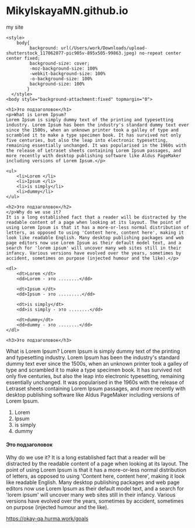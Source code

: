 # MikylskayaMN.github.io
my site
<!Doctype html>
<html lang="ru">
<head>

    <style>
        body{
             background: url(/Users/work/Downloads/upload-shutterstock_117062077-pic905v-895x505-99863.jpeg) no-repeat center center fixed;
             background-size: cover;
             -moz-background-size: 100%
             -webkit-background-size: 100%
             -o-background-size: 100%
             background-size: 100%
            }
      </style>
    <body style="background-attachment:fixed" topmargin="0">
        
<title>Специфика тестов Mobile</title>
</head>

<body>

    
    <h1>Это подзаголовок</h1>
    <p>What is Lorem Ipsum?
    Lorem Ipsum is simply dummy text of the printing and typesetting industry. Lorem Ipsum has been the industry's standard dummy text ever since the 1500s, when an unknown printer took a galley of type and scrambled it to make a type specimen book. It has survived not only five centuries, but also the leap into electronic typesetting, remaining essentially unchanged. It was popularised in the 1960s with the release of Letraset sheets containing Lorem Ipsum passages, and more recently with desktop publishing software like Aldus PageMaker including versions of Lorem Ipsum.</p>
    
    <ul>
        <li>Lorem </li> 
        <li>Ipsum </li>
        <li>is simply</li>
        <li>dummy</li>
    </ul>

    <h2>Это подзаголовок</h2>
    </p>Why do we use it?
    It is a long established fact that a reader will be distracted by the readable content of a page when looking at its layout. The point of using Lorem Ipsum is that it has a more-or-less normal distribution of letters, as opposed to using 'Content here, content here', making it look like readable English. Many desktop publishing packages and web page editors now use Lorem Ipsum as their default model text, and a search for 'lorem ipsum' will uncover many web sites still in their infancy. Various versions have evolved over the years, sometimes by accident, sometimes on purpose (injected humour and the like).</p>
    
    <dl>
        <dt>Lorem </dt> 
        <dd>Lorem - это ........</dd>

        <dt>Ipsum </dt>
        <dd>Ipsum - это .........</dd>

        <dt>is simply</dt>
        <dd>is simply - это ........</dd>

        <dt>dummy</dt>
        <dd>dummy - это ........</dd>
    </dl>

    <h3>Это подзаголовок</h3>
   </p> What is Lorem Ipsum?
    Lorem Ipsum is simply dummy text of the printing and typesetting industry. Lorem Ipsum has been the industry's standard dummy text ever since the 1500s, when an unknown printer took a galley of type and scrambled it to make a type specimen book. It has survived not only five centuries, but also the leap into electronic typesetting, remaining essentially unchanged. It was popularised in the 1960s with the release of Letraset sheets containing Lorem Ipsum passages, and more recently with desktop publishing software like Aldus PageMaker including versions of Lorem Ipsum.</p>
    
<ol>
    <li>Lorem </li> 
    <li>Ipsum </li>
    <li>is simply</li>
    <li>dummy</li>
</ol>

<h4>Это подзаголовок</h4>
   </p> Why do we use it?
    It is a long established fact that a reader will be distracted by the readable content of a page when looking at its layout. The point of using Lorem Ipsum is that it has a more-or-less normal distribution of letters, as opposed to using 'Content here, content here', making it look like readable English. Many desktop publishing packages and web page editors now use Lorem Ipsum as their default model text, and a search for 'lorem ipsum' will uncover many web sites still in their infancy. Various versions have evolved over the years, sometimes by accident, sometimes on purpose (injected humour and the like).</p>
    
        

<area>https://okay-qa.hurma.work/goals</area>
</body>

</html>
